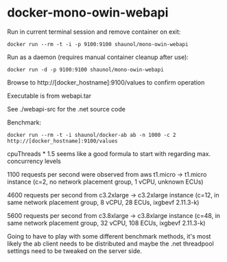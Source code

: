 docker-mono-owin-webapi
=======================

Run in current terminal session and remove container on exit:

```
docker run --rm -t -i -p 9100:9100 shaunol/mono-owin-webapi
```

Run as a daemon (requires manual container cleanup after use):

```
docker run -d -p 9100:9100 shaunol/mono-owin-webapi
```

Browse to http://[docker_hostname]:9100/values to confirm operation

Executable is from webapi.tar

See ./webapi-src for the .net source code

Benchmark:

```
docker run --rm -t -i shaunol/docker-ab ab -n 1000 -c 2 http://[docker_hostname]:9100/values
```

cpuThreads * 1.5 seems like a good formula to start with regarding max. concurrency levels

1100 requests per second were observed from aws t1.micro -> t1.micro instance (c=2, no network placement group, 1 vCPU, unknown ECUs)

4600 requests per second from c3.2xlarge -> c3.2xlarge instance (c=12, in same network placement group, 8 vCPU, 28 ECUs, ixgbevf 2.11.3-k)

5600 requests per second from c3.8xlarge -> c3.8xlarge instance (c=48, in same network placement group, 32 vCPU, 108 ECUs, ixgbevf 2.11.3-k)

Going to have to play with some different benchmark methods, it's most likely the ab client needs to be distributed and maybe the .net threadpool settings need to be tweaked on the server side.
